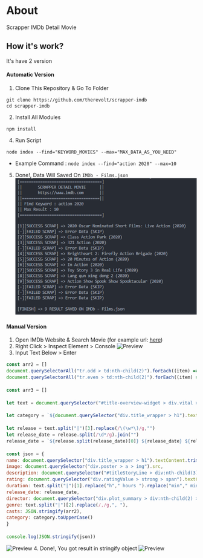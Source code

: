 # About
Scrapper IMDb Detail Movie

## How it's work?
It's have 2 version
#### Automatic Version
1. Clone This Repository & Go To Folder
```
git clone https://github.com/therevolt/scrapper-imdb
cd scrapper-imdb
```
2. Install All Modules
```
npm install
```
4. Run Script
```
node index --find="KEYWORD_MOVIES" --max="MAX_DATA_AS_YOU_NEED"
```

- Example Command : ``` node index --find="action 2020" --max=10 ```

5. Done!, Data Will Saved On ```IMDb - Films.json```
![Preview](https://raw.githubusercontent.com/therevolt/scrapper-imdb/master/preview/preview.PNG)


#### Manual Version
1. Open IMDb Website & Search Movie (for example url: [here](https://www.imdb.com/title/tt6882604/?ref_=ttls_li_tt))
2. Right Click > Inspect Element > Console
![Preview](https://i.ibb.co/PmJ804b/imdb.png)
3. Input Text Below > Enter
```javascript
const arr2 = []
document.querySelectorAll("tr.odd > td:nth-child(2)").forEach((item) => arr2.push((item).textContent.toString().trim().replace(/\n|\r/,"")))
document.querySelectorAll("tr.even > td:nth-child(2)").forEach((item) => arr2.push((item).textContent.toString().trim().replace(/\n|\r/,"")))

const arr3 = []

let text = document.querySelector("#title-overview-widget > div.vital > div.title_block > div > div.titleBar > div.title_wrapper > div.subtext").textContent.trim().replace(/\s|\s\n|\n|\r/g,"")

let category = `${document.querySelector("div.title_wrapper > h1").textContent.trim()[0] === " " ? document.querySelector("div.title_wrapper > h1").textContent.trim()[1] : document.querySelector("div.title_wrapper > h1").textContent.trim()[0]}${document.querySelector("div.title_wrapper > h1").textContent.trim()[1] === " " ? document.querySelector("div.title_wrapper > h1").textContent.trim()[2] : document.querySelector("div.title_wrapper > h1").textContent.trim()[1]}-${Math.floor(Math.random() * (100 - 10) ) + 10}`

let release = text.split("|")[3].replace(/\(\w*\)/g,"")
let release_date = release.split(/\d*/g).join("")
release_date = `${release.split(release_date)[0]} ${release_date} ${release.split(release_date)[1]}`

const json = {
name: document.querySelector("div.title_wrapper > h1").textContent.trim(),
image: document.querySelector("div.poster > a > img").src,
description: document.querySelector("#titleStoryLine > div:nth-child(3) > p > span").textContent.trim(),
rating: document.querySelector("div.ratingValue > strong > span").textContent,
duration: text.split("|")[1].replace("h"," hours ").replace("min"," minutes"),
release_date: release_date,
director: document.querySelector("div.plot_summary > div:nth-child(2) > a").text,
genre: text.split("|")[2].replace(/,/g,", "),
casts: JSON.stringify(arr2),
category: category.toUpperCase()
}

console.log(JSON.stringify(json))
```
![Preview](https://i.ibb.co/1ZgXvV3/imdb2.png)
4. Done!, You got result in stringify object
![Preview](https://i.ibb.co/WyXPzGW/imdb3.png)
